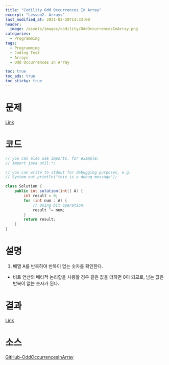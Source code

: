 ```yaml
---
title: "Codility Odd Occurrences In Array"
excerpt: "Lesson2. Arrays"
last_modified_at: 2021-02-20T14:33:00
header:
  image: /assets/images/codility/OddOccurrencesInArray.png
categories:
  - Programming
tags:
  - Programming
  - Coding Test
  - Arrays
  - Odd Occurrences In Array

toc: true
toc_ads: true
toc_sticky: true
---
```

# 문제
[Link](https://app.codility.com/programmers/lessons/2-arrays/odd_occurrences_in_array/)

# 코드
```java
// you can also use imports, for example:
// import java.util.*;

// you can write to stdout for debugging purposes, e.g.
// System.out.println("this is a debug message");

class Solution {
    public int solution(int[] A) {
        int result = 0;
        for (int num : A) {
            // Using bit operation.
            result ^= num;
        }
        return result;
    }
}
```

# 설명
1. 배열 A를 반복하여 반복이 없는 숫자를 확인한다.
- 비트 연산의 배타적 논리합을 사용할 경우 같은 값을 더하면 0이 되므로, 남는 값은 반복이 없는 숫자가 된다.

# 결과
[Link](https://app.codility.com/demo/results/trainingPK5C7W-QF2/)

# 소스
[GitHub-OddOccurrencesInArray](https://github.com/GracefulSoul/Sample/blob/master/src/main/java/gracefulsoul/codility/lesson02/OddOccurrencesInArray.java)